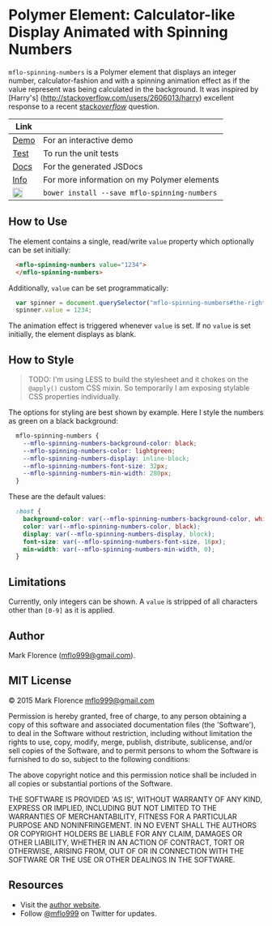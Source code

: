 # Polymer Element: Calculator-like Display Animated with Spinning Numbers

```mflo-spinning-numbers``` is a Polymer element that displays an integer number,
calculator-fashion and with a spinning animation effect as if the value
represent was being calculated in the background. It was inspired by [Harry's]
(http://stackoverflow.com/users/2606013/harry) excellent response to a recent
[stack*overflow*](http://stackoverflow.com/questions/27956723/css-animation-number-increment-effect)
question.

| Link |  |
|---|---|
| [Demo](http://mflo-spinning-numbers.surge.sh/demo.html) | For an interactive demo |
| [Test](http://mflo-spinning-numbers.surge.sh/test.html) | To run the unit tests |
| [Docs](http://mflo.io/mflo-polymer-components/jsdoc/mflo-spinning-numbers/0.0.1/index.html) | For the generated JSDocs |
| [Info](http://mflo.io/mflo-polymer-components/) | For more information on my Polymer elements |
| <img src="http://mflo.io/public/bower.png" width="20"> | ```bower install --save mflo-spinning-numbers``` |


## How to Use

The element contains a single, read/write ```value``` property which optionally can be set initially:
 
```html
  <mflo-spinning-numbers value="1234">
  </mflo-spinning-numbers>
```

Additionally, ```value``` can be set programmatically:

```javascript
  var spinner = document.querySelector("mflo-spinning-numbers#the-right-one");
  spinner.value = 1234;
```

The animation effect is triggered whenever ```value``` is set. If no ```value``` is set initially, 
the element displays as blank.


## How to Style

> TODO: I'm using LESS to build the stylesheet and it chokes on the ```@apply()``` custom CSS
mixin. So temporarily I am exposing stylable CSS properties individually.

The options for styling are best shown by example. Here I style the numbers as green on a
black background:

```css
  mflo-spinning-numbers {
    --mflo-spinning-numbers-background-color: black;
    --mflo-spinning-numbers-color: lightgreen;
    --mflo-spinning-numbers-display: inline-block;
    --mflo-spinning-numbers-font-size: 32px;
    --mflo-spinning-numbers-min-width: 280px;
  }
```

These are the default values:

```css
  :host {
    background-color: var(--mflo-spinning-numbers-background-color, white);
    color: var(--mflo-spinning-numbers-color, black);
    display: var(--mflo-spinning-numbers-display, block);
    font-size: var(--mflo-spinning-numbers-font-size, 16px);
    min-width: var(--mflo-spinning-numbers-min-width, 0);
  }
```


## Limitations

Currently, only integers can be shown. A ```value``` is stripped of all characters other
than ```[0-9]``` as it is applied.



## Author

Mark Florence (mflo999@gmail.com).


## MIT License

&copy; 2015 Mark Florence <mflo999@gmail.com>

Permission is hereby granted, free of charge, to any person obtaining
a copy of this software and associated documentation files (the
'Software'), to deal in the Software without restriction, including
without limitation the rights to use, copy, modify, merge, publish,
distribute, sublicense, and/or sell copies of the Software, and to
permit persons to whom the Software is furnished to do so, subject to
the following conditions:

The above copyright notice and this permission notice shall be
included in all copies or substantial portions of the Software.

THE SOFTWARE IS PROVIDED 'AS IS', WITHOUT WARRANTY OF ANY KIND,
EXPRESS OR IMPLIED, INCLUDING BUT NOT LIMITED TO THE WARRANTIES OF
MERCHANTABILITY, FITNESS FOR A PARTICULAR PURPOSE AND NONINFRINGEMENT.
IN NO EVENT SHALL THE AUTHORS OR COPYRIGHT HOLDERS BE LIABLE FOR ANY
CLAIM, DAMAGES OR OTHER LIABILITY, WHETHER IN AN ACTION OF CONTRACT,
TORT OR OTHERWISE, ARISING FROM, OUT OF OR IN CONNECTION WITH THE
SOFTWARE OR THE USE OR OTHER DEALINGS IN THE SOFTWARE.


## Resources

- Visit the [author website](http://mflo.io).
- Follow [@mflo999](https://twitter.com/#!/mflo999) on Twitter for updates.